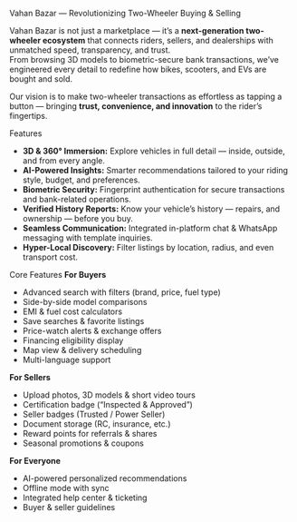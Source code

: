 Vahan Bazar — Revolutionizing Two-Wheeler Buying & Selling

Vahan Bazar is not just a marketplace — it’s a **next-generation two-wheeler ecosystem** that connects riders, sellers, and dealerships with unmatched speed, transparency, and trust.  
From browsing 3D models to biometric-secure bank transactions, we’ve engineered every detail to redefine how bikes, scooters, and EVs are bought and sold.

Our vision is to make two-wheeler transactions as effortless as tapping a button — bringing **trust, convenience, and innovation** to the rider’s fingertips.

Features

- **3D & 360° Immersion:** Explore vehicles in full detail — inside, outside, and from every angle.
- **AI-Powered Insights:** Smarter recommendations tailored to your riding style, budget, and preferences.
- **Biometric Security:** Fingerprint authentication for secure transactions and bank-related operations.
- **Verified History Reports:** Know your vehicle’s history —  repairs, and ownership — before you buy.
- **Seamless Communication:** Integrated in-platform chat & WhatsApp messaging with template inquiries.
- **Hyper-Local Discovery:** Filter listings by location, radius, and even transport cost.

Core Features
**For Buyers**
- Advanced search with filters (brand, price, fuel type)
- Side-by-side model comparisons
- EMI & fuel cost calculators
- Save searches & favorite listings
- Price-watch alerts & exchange offers
- Financing eligibility display
- Map view & delivery scheduling
- Multi-language support

 **For Sellers**
- Upload photos, 3D models & short video tours
- Certification badge (“Inspected & Approved”)
- Seller badges (Trusted / Power Seller)
- Document storage (RC, insurance, etc.)
- Reward points for referrals & shares
- Seasonal promotions & coupons

 **For Everyone**
- AI-powered personalized recommendations
- Offline mode with sync
- Integrated help center & ticketing
- Buyer & seller guidelines

